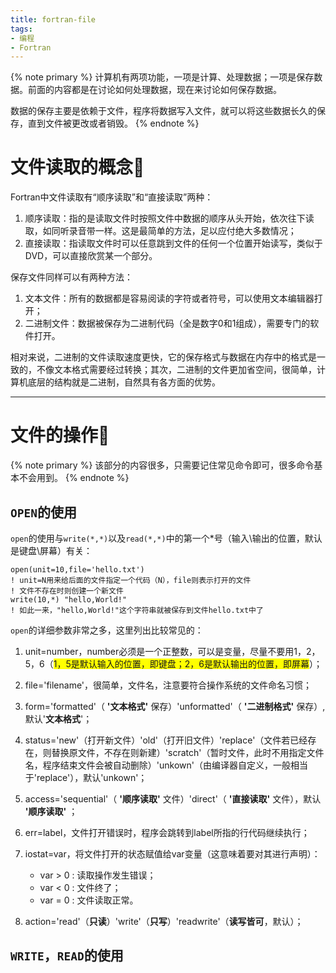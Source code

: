 ```yaml
---
title: fortran-file
tags:
- 编程
- Fortran
---
```


{% note primary %}
计算机有两项功能，一项是计算、处理数据；一项是保存数据。前面的内容都是在讨论如何处理数据，现在来讨论如何保存数据。

数据的保存主要是依赖于文件，程序将数据写入文件，就可以将这些数据长久的保存，直到文件被更改或者销毁。
{% endnote %}

# 文件读取的概念🍉

Fortran中文件读取有“顺序读取”和“直接读取”两种：

1. 顺序读取：指的是读取文件时按照文件中数据的顺序从头开始，依次往下读取，如同听录音带一样。这是最简单的方法，足以应付绝大多数情况；
2. 直接读取：指读取文件时可以任意跳到文件的任何一个位置开始读写，类似于DVD，可以直接欣赏某一个部分。

保存文件同样可以有两种方法：

1. 文本文件：所有的数据都是容易阅读的字符或者符号，可以使用文本编辑器打开；
2. 二进制文件：数据被保存为二进制代码（全是数字0和1组成），需要专门的软件打开。

相对来说，二进制的文件读取速度更快，它的保存格式与数据在内存中的格式是一致的，不像文本格式需要经过转换；其次，二进制的文件更加省空间，很简单，计算机底层的结构就是二进制，自然具有各方面的优势。

---

# 文件的操作🍈

{% note primary %}
该部分的内容很多，只需要记住常见命令即可，很多命令基本不会用到。
{% endnote %}

## `OPEN`的使用

`open`的使用与`write(*,*)`以及`read(*,*)`中的第一个*号（输入\输出的位置，默认是键盘\屏幕）有关：

```Fortran
open(unit=10,file='hello.txt')
! unit=N用来给后面的文件指定一个代码（N），file则表示打开的文件
! 文件不存在时则创建一个新文件
write(10,*) "hello,World!"
! 如此一来，"hello,World!"这个字符串就被保存到文件hello.txt中了
```

`open`的详细参数非常之多，这里列出比较常见的：

1. unit=number，number必须是一个正整数，可以是变量，尽量不要用1，2，5，6（<span style='background: yellow;'>1，5是默认输入的位置，即键盘；2，6是默认输出的位置，即屏幕</span>）；
2. file='filename'，很简单，文件名，注意要符合操作系统的文件命名习惯；
3. form='formatted'（ **'文本格式'** 保存）\'unformatted'（ **'二进制格式'** 保存）,默认'**文本格式**'；
4. status='new'（打开新文件）\'old'（打开旧文件）\'replace'（文件若已经存在，则替换原文件，不存在则新建）\'scratch'（暂时文件，此时不用指定文件名，程序结束文件会被自动删除）\'unkown'（由编译器自定义，一般相当于'replace'），默认'unkown'；
5. access='sequential'（ **'顺序读取'** 文件）\'direct'（ **'直接读取'** 文件），默认 **'顺序读取'** ；
6. err=label，文件打开错误时，程序会跳转到label所指的行代码继续执行；
7. iostat=var，将文件打开的状态赋值给var变量（这意味着要对其进行声明）：

   - var > 0 : 读取操作发生错误；
   - var < 0 : 文件终了；
   - var = 0 : 文件读取正常。

8. action='read'（**只读**）\'write'（**只写**）\'readwrite'（**读写皆可**，默认）；

## `WRITE`，`READ`的使用